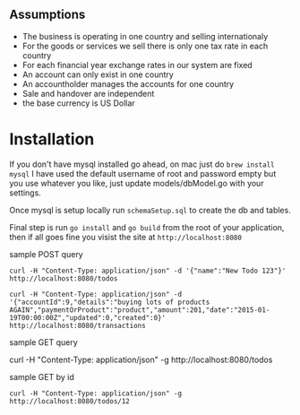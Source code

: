 ## Assumptions

- The business is operating in one country and selling internationaly
- For the goods or services we sell there is only one tax rate in each country
- For each financial year exchange rates in our system are fixed
- An account can only exist in one country
- An accountholder manages the accounts for one country
- Sale and handover are independent
- the base currency is US Dollar


# Installation

If you don't have mysql installed go ahead, on mac just do `brew install mysql` I have used the default username of root and password empty but you use whatever you like, just update models/dbModel.go with your settings.

Once mysql is setup locally run `schemaSetup.sql` to create the db and tables.

Final step is run `go install` and `go build` from the root of your application, then if all goes fine you visist the site at `http://localhost:8080`



sample POST query

`curl -H "Content-Type: application/json" -d '{"name":"New Todo 123"}' http://localhost:8080/todos`

`curl -H "Content-Type: application/json" -d '{"accountId":9,"details":"buying lots of products AGAIN","paymentOrProduct":"product","amount":201,"date":"2015-01-19T00:00:00Z","updated":0,"created":0}' http://localhost:8080/transactions`


sample GET query

curl -H "Content-Type: application/json" -g http://localhost:8080/todos


sample GET by id

`curl -H "Content-Type: application/json" -g http://localhost:8080/todos/12`


